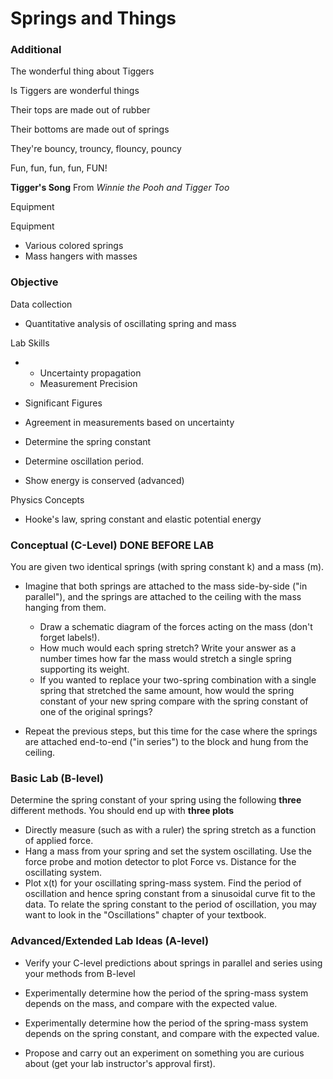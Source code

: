 # Springs and Things


### Additional

The wonderful thing about Tiggers

Is Tiggers are wonderful things

Their tops are made out of rubber

Their bottoms are made out of springs

They're bouncy, trouncy, flouncy, pouncy

Fun, fun, fun, fun, FUN!

**Tigger's Song** From _Winnie the Pooh and Tigger Too_

 Equipment


 Equipment

- Various colored springs
- Mass hangers with masses

### Objective

Data collection

- Quantitative analysis of oscillating spring and mass 

Lab Skills

- 
  - Uncertainty propagation
  - Measurement Precision

- Significant Figures
- Agreement in measurements based on uncertainty

- Determine the spring constant

- Determine oscillation period. 
- Show energy is conserved (advanced) 

Physics Concepts

- Hooke's law, spring constant and elastic potential energy

### Conceptual (C-Level) DONE BEFORE LAB

You are given two identical springs (with spring constant k) and a mass (m).

- Imagine that both springs are attached to the mass side-by-side ("in parallel"), and the springs are attached to the ceiling with the mass hanging from them.
  - Draw a schematic diagram of the forces acting on the mass (don't forget labels!).
  - How much would each spring stretch? Write your answer as a number times how far the mass would stretch a single spring supporting its weight.
  - If you wanted to replace your two-spring combination with a single spring that stretched the same amount, how would the spring constant of your new spring compare with the spring constant of one of the original springs?

- Repeat the previous steps, but this time for the case where the springs are attached end-to-end ("in series") to the block and hung from the ceiling.

### Basic Lab (B-level)

Determine the spring constant of your spring using the following **three** different methods. You should end up with **three plots**

- Directly measure (such as with a ruler) the spring stretch as a function of applied force.
- Hang a mass from your spring and set the system oscillating. Use the force probe and motion detector to plot Force vs. Distance for the oscillating system.
- Plot x(t) for your oscillating spring-mass system. Find the period of oscillation and hence spring constant from a sinusoidal curve fit to the data. To relate the spring constant to the period of oscillation, you may want to look in the "Oscillations" chapter of your textbook.

### Advanced/Extended Lab Ideas (A-level)

- Verify your C-level predictions about springs in parallel and series using your methods from B-level
- Experimentally determine how the period of the spring-mass system depends on the mass, and compare with the expected value.
- Experimentally determine how the period of the spring-mass system depends on the spring constant, and compare with the expected value.

- Propose and carry out an experiment on something you are curious about (get your lab instructor's approval first).
